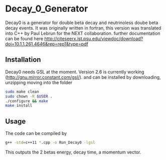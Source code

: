 # Decay_0_Generator

Decay0 is a generator for double beta decay and neutrinoless doube beta decay events. It was originally written in fortran, this version was translated into C++ by Paul Lebrun for the NEXT collaboration. 
further documentation can be found here 
http://citeseerx.ist.psu.edu/viewdoc/download?doi=10.1.1.261.4646&rep=rep1&type=pdf

## Installation

Decay0 needs GSL at the moment. Version 2.6 is currently working (http://gnu.mirror.constant.com/gsl/). and can be installed by downloading, unzipping moving into the folder

```bash
sudo make clean
sudo chown -R $USER .
./configure && make
make install
```

## Usage

The code can be compiled by 
```bash
g++ -std=c++11 *.cpp -o Run_Decay0 -lgsl
```
This outputs the 2 betas energy, decay time, a momentum vector.


